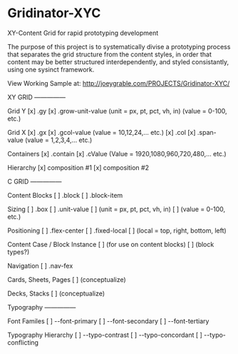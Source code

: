 # Gridinator-XYC
XY-Content Grid for rapid prototyping development

The purpose of this project is to systematically divise a prototyping process that separates the grid structure from the content styles, in order that content may be better structured interdependently, and styled consistantly, using one sysinct framework.

View Working Sample at:
http://joeygrable.com/PROJECTS/Gridinator-XYC/



XY GRID
—————

Grid Y
[x] .gy
[x] .grow-unit-value
		(unit = px, pt, pct, vh, in)
		(value = 0-100, etc.)

Grid X
[x]	.gx
[x]	.gcol-value
		(value = 10,12,24,... etc.)
[x]		.col
[x]		.span-value
		(value = 1,2,3,4,... etc.)

Containers
[x]	.contain
[x]		.cValue
		(Value = 1920,1080,960,720,480,... etc.)

Hierarchy
[x]	composition #1
[x]	composition #2



C GRID
—————

Content Blocks
[ ]	.block
[ ]		.block-item

Sizing
[ ]	.box
[ ]	.unit-value
[ ]		(unit = px, pt, pct, vh, in)
[ ]		(value = 0-100, etc.)

Positioning
[ ]	.flex-center
[ ]	.fixed-local
[ ]		(local = top, right, bottom, left)

Content Case / Block Instance
[ ]	(for use on content blocks)
[ ]	(block types?)

Navigation
[ ]	.nav-fex

Cards, Sheets, Pages
[ ]	(conceptualize)

Decks, Stacks
[ ]	(conceptualize)



Typography
—————

Font Familes
[ ]	--font-primary
[ ]	--font-secondary
[ ]	--font-tertiary

Typography Hierarchy
[ ]	--typo-contrast
[ ]	--typo-concordant
[ ]	--typo-conflicting

